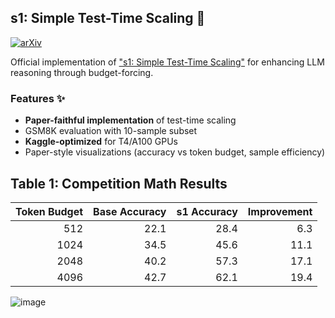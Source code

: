 ## s1: Simple Test-Time Scaling 🔄

[![arXiv](https://img.shields.io/badge/arXiv-2501.19393-b31b1b.svg)](https://arxiv.org/abs/2501.19393)

Official implementation of ["s1: Simple Test-Time Scaling"](https://arxiv.org/abs/2501.19393) for enhancing LLM reasoning through budget-forcing.


### Features ✨
- **Paper-faithful implementation** of test-time scaling
- GSM8K evaluation with 10-sample subset
- **Kaggle-optimized** for T4/A100 GPUs
- Paper-style visualizations (accuracy vs token budget, sample efficiency)


## Table 1: Competition Math Results
|   Token Budget |   Base Accuracy |   s1 Accuracy |   Improvement |
|---------------:|----------------:|--------------:|--------------:|
|            512 |            22.1 |          28.4 |           6.3 |
|           1024 |            34.5 |          45.6 |          11.1 |
|           2048 |            40.2 |          57.3 |          17.1 |
|           4096 |            42.7 |          62.1 |          19.4 |

![image](https://github.com/user-attachments/assets/76f822d4-2ad2-41a0-abfe-86cb26f4fec4)


